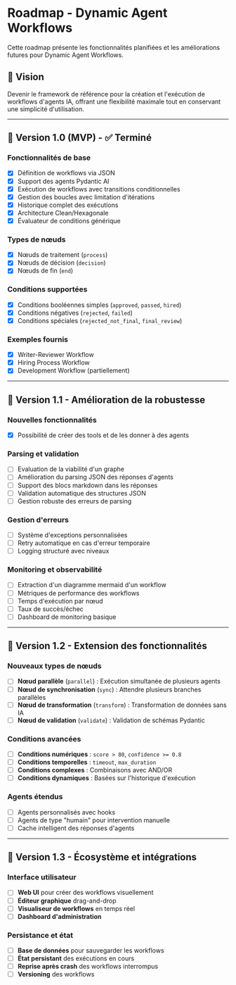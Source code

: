 # Roadmap - Dynamic Agent Workflows

Cette roadmap présente les fonctionnalités planifiées et les améliorations futures pour Dynamic Agent Workflows.

## 🎯 Vision

Devenir le framework de référence pour la création et l'exécution de workflows d'agents IA, offrant une flexibilité maximale tout en conservant une simplicité d'utilisation.

---

## 🚀 Version 1.0 (MVP) - ✅ Terminé

### Fonctionnalités de base
- [x] Définition de workflows via JSON
- [x] Support des agents Pydantic AI
- [x] Exécution de workflows avec transitions conditionnelles
- [x] Gestion des boucles avec limitation d'itérations
- [x] Historique complet des exécutions
- [x] Architecture Clean/Hexagonale
- [x] Évaluateur de conditions générique

### Types de nœuds
- [x] Nœuds de traitement (`process`)
- [x] Nœuds de décision (`decision`)
- [x] Nœuds de fin (`end`)

### Conditions supportées
- [x] Conditions booléennes simples (`approved`, `passed`, `hired`)
- [x] Conditions négatives (`rejected`, `failed`)
- [x] Conditions spéciales (`rejected_not_final`, `final_review`)

### Exemples fournis
- [x] Writer-Reviewer Workflow
- [x] Hiring Process Workflow
- [x] Development Workflow (partiellement)

---

## 🔧 Version 1.1 - Amélioration de la robustesse

### Nouvelles fonctionnalités
- [x] Possibilité de créer des tools et de les donner à des agents

### Parsing et validation
- [ ] Evaluation de la viabilité d'un graphe
- [ ] Amélioration du parsing JSON des réponses d'agents
- [ ] Support des blocs markdown dans les réponses
- [ ] Validation automatique des structures JSON
- [ ] Gestion robuste des erreurs de parsing

### Gestion d'erreurs
- [ ] Système d'exceptions personnalisées
- [ ] Retry automatique en cas d'erreur temporaire
- [ ] Logging structuré avec niveaux

### Monitoring et observabilité
- [ ] Extraction d'un diagramme mermaid d'un workflow
- [ ] Métriques de performance des workflows
- [ ] Temps d'exécution par nœud
- [ ] Taux de succès/échec
- [ ] Dashboard de monitoring basique

---

## 🚀 Version 1.2 - Extension des fonctionnalités

### Nouveaux types de nœuds
- [ ] **Nœud parallèle** (`parallel`) : Exécution simultanée de plusieurs agents
- [ ] **Nœud de synchronisation** (`sync`) : Attendre plusieurs branches parallèles
- [ ] **Nœud de transformation** (`transform`) : Transformation de données sans IA
- [ ] **Nœud de validation** (`validate`) : Validation de schémas Pydantic

### Conditions avancées
- [ ] **Conditions numériques** : `score > 80`, `confidence >= 0.8`
- [ ] **Conditions temporelles** : `timeout`, `max_duration`
- [ ] **Conditions complexes** : Combinaisons avec AND/OR
- [ ] **Conditions dynamiques** : Basées sur l'historique d'exécution

### Agents étendus
- [ ] Agents personnalisés avec hooks
- [ ] Agents de type "humain" pour intervention manuelle
- [ ] Cache intelligent des réponses d'agents

---

## 🌟 Version 1.3 - Écosystème et intégrations

### Interface utilisateur
- [ ] **Web UI** pour créer des workflows visuellement
- [ ] **Éditeur graphique** drag-and-drop
- [ ] **Visualiseur de workflows** en temps réel
- [ ] **Dashboard d'administration**

### Persistance et état
- [ ] **Base de données** pour sauvegarder les workflows
- [ ] **État persistant** des exécutions en cours
- [ ] **Reprise après crash** des workflows interrompus
- [ ] **Versioning** des workflows